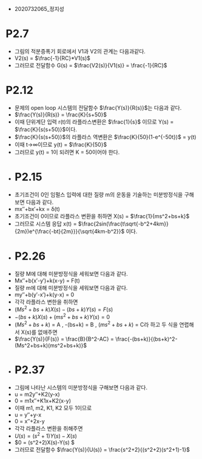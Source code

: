 - 2020732065_정지성
# P2.7
- 그림의 적분증폭기 회로에서 V1과 V2의 관계는 다음과같다.
- V2(s) = $\frac{-1}{RC}*V1(s)$
- 그러므로 전달함수 G(s) = $\frac{V2(s)}{V1(s)} = \frac{-1}{RC}$
# P2.12
- 문제의 open loop 시스템의 전달함수 $\frac{Y(s)}{R(s)}$는 다음과 같다.
- $\frac{Y(s)}{R(s)} = \frac{K}{s+50}$
- 이때 단위계단 입력 r(t)의 라플라스변환은 $\frac{1}{s}$ 이므로 Y(s) = $\frac{K}{s(s+50)}$이다.
- $\frac{K}{s(s+50)}$의 라플라스 역변환은 $\frac{K}{50}(1-e^{-50t})$ = y(t)
- 이때 t->∞이므로 y(t) = $\frac{K}{50}$
- 그러므로 y(t) = 1이 되려면 K = 50이어야 한다.
- # P2.15
- 초기조건이 0인 임펄스 입력에 대한 질량 m의 운동을 기술하는 미분방정식을 구해보면 다음과 같다.
- mx″+bx′+kx = δ(t)
- 초기조건이 0이므로 라플라스 변환을 취하면 X(s) = $\frac{1}{ms^2+bs+k}$
- 그러므로 시스템 응답 x(t) = $\frac{2sin(\frac{t\sqrt{-b^2+4km}}{2m})e^{\frac{-bt}{2m}}}{\sqrt{4km-b^2}}$ 이다.
- # P2.26
- 질량 M에 대해 미분방정식을 세워보면 다음과 같다.
- Mx″+b(x′-y′)+k(x-y) = F(t)
- 질량 m에 대해 미분방정식을 세워보면 다음과 같다.
- my″+b(y′-x′)+k(y-x) = 0
- 각각 라플라스 변한을 취하면
- $(Ms^2+bs+k)X(s)-(bs+k)Y(s) = F(s)$ 
- $-(bs+k)X(s)+(ms^2+bs+k)Y(s) = 0$ 
- $(Ms^2+bs+k)$ = A , -(bs+k) = B , $(ms^2+bs+k)$ = C라 하고 두 식을 연렵해서 X(s)를 없애주면
- $\frac{Y(s)}{F(s)} = \frac{B}{B^2-AC} = \frac{-(bs+k)}{(bs+k)^2-(Ms^2+bs+k)(ms^2+bs+k)}$
- # P2.37
- 그림에 나타난 시스템의 미분방정식을 구해보면 다음과 같다.
- u = m2y″+K2(y-x)
- 0 = m1x″+K1x+K2(x-y)
- 이때 m1, m2, K1, K2 모두 1이므로
- u = y″+y-x
- 0 = x″+2x-y
- 각각 라플라스 변환을 취해주면
- $U(s) = (s^2+1)Y(s)-X(s)$
- $0 = (s^2+2)X(s)-Y(s) $
- 그러므로 전달함수 $\frac{Y(s)}{U(s)} = \frac{s^2+2}{(s^2+2)(s^2+1)-1}$
  



